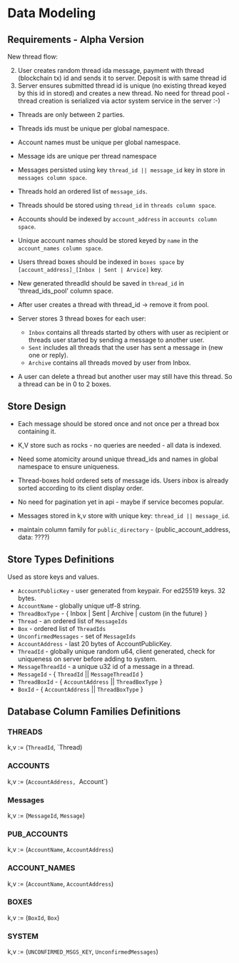 # Data Modeling

## Requirements - Alpha Version


New thread flow:

2. User creates random thread ida message, payment with thread (blockchain tx) id and sends it to server. Deposit is with same thread id
3. Server ensures submitted thread id is unique (no existing thread keyed by this id in stored) and creates a new thread. No need for thread pool - thread creation is serialized via actor system service in the server :-)

- Threads are only between 2 parties.
- Threads ids must be unique per global namespace.
- Account names must be unique per global namespace.
- Message ids are unique per thread namespace

- Messages persisted using key `thread_id || message_id` key in store in `messages column space`.
- Threads hold an ordered list of `message_ids`.
- Threads should be stored using `thread_id` in `threads column space`.
- Accounts should be indexed by `account_address` in `accounts column space`.  
- Unique account names should be stored keyed by `name` in the `account_names column space`.
- Users thread boxes should be indexed in `boxes space` by `[account_address]_[Inbox | Sent | Arvice]` key.

- New generated threadId should be saved in `thread_id` in 'thread_ids_pool' column space.
- After user creates a thread with thread_id -> remove it from pool.

- Server stores 3 thread boxes for each user:
    - `Inbox` contains all threads started by others with user as recipient or threads user started by sending a message to another user.
    - `Sent` includes all threads that the user has sent a message in (new one or reply).
    - `Archive` contains all threads moved by user from Inbox.

- A user can delete a thread but another user may still have this thread. So a thread can be in 0 to 2 boxes.

## Store Design
- Each message should be stored once and not once per a thread box containing it.
- K,V store such as rocks - no queries are needed - all data is indexed.
- Need some atomicity around unique thread_ids and names in global namespace to ensure uniqueness.
- Thread-boxes hold ordered sets of message ids. Users inbox is already sorted according to its client display order.
- No need for pagination yet in api - maybe if service becomes popular. 
- Messages stored in k,v store with unique key: `thread_id || message_id`.

- maintain column family for `public_directory` - (public_account_address, data: ????)

## Store Types Definitions
Used as store keys and values.

- `AccountPublicKey` - user generated from keypair. For ed25519 keys. 32 bytes.
- `AccountName` - globally unique utf-8 string.
- `ThreadBoxType` - { Inbox | Sent | Archive | custom (in the future) }
- `Thread` - an ordered list of `MessageIds` 
- `Box` - ordered list of `ThreadIds`
- `UnconfirmedMessages` - set of `MessageIds`
- `AccountAddress` - last 20 bytes of AccountPublicKey.
- `ThreadId` - globally unique random u64, client generated, check for uniqueness on server before adding to system.
- `MessageThreadId` - a unique u32 id of a message in a thread.
- `MessageId` - { `ThreadId` || `MessageThreadId` }
- `ThreadBoxId` - { `AccountAddress` || `ThreadBoxType` }
- `BoxId` - { `AccountAddress` || `ThreadBoxType` }


## Database Column Families Definitions

### THREADS
k,v := (`ThreadId`, `Thread)

### ACCOUNTS
k,v := (`AccountAddress, `Account`)

### Messages
k,v := (`MessageId`, `Message`)

### PUB_ACCOUNTS
k,v := (`AccountName`, `AccountAddress`)

### ACCOUNT_NAMES
k,v := (`AccountName`, `AccountAddress`)

### BOXES
k,v := (`BoxId`, `Box`)

### SYSTEM
k,v := (`UNCONFIRMED_MSGS_KEY`, `UnconfirmedMessages`)








